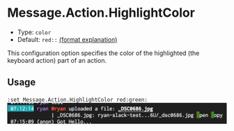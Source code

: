 # Message.Action.HighlightColor

- Type: `color`
- Default: `red::` [(format explanation)](../Colors.md)

This configuration option specifies the color of the highlighted (the keyboard action) part of an action.

## Usage
`:set Message.Action.HighlightColor red:green:`
![gifs/Message.Action.HighlightColor.png](gifs/Message.Action.HighlightColor.png)
